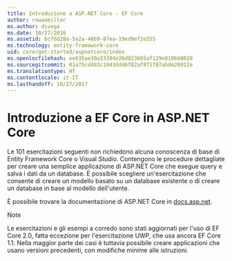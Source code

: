```yaml
---
title: Introduzione a ASP.NET Core - EF Core
author: rowanmiller
ms.author: divega
ms.date: 10/27/2016
ms.assetid: bcf6d28a-5a2a-40b9-87ea-19ed9ef2e555
ms.technology: entity-framework-core
uid: core/get-started/aspnetcore/index
ms.openlocfilehash: ee835ae30a33384e26d823605af129e810660028
ms.sourcegitcommit: 01a75cd483c1943ddd6f82af971f07abde20912e
ms.translationtype: HT
ms.contentlocale: it-IT
ms.lasthandoff: 10/27/2017
---
```

# <a name="getting-started-with-ef-core-on-aspnet-core"></a>Introduzione a EF Core in ASP.NET Core

Le 101 esercitazioni seguenti non richiedono alcuna conoscenza di base di Entity Framework Core o Visual Studio. Contengono le procedure dettagliate per creare una semplice applicazione di ASP.NET Core che esegue query e salva i dati da un database. È possibile scegliere un'esercitazione che consente di creare un modello basato su un database esistente o di creare un database in base al modello dell'utente.

È possibile trovare la documentazione di ASP.NET Core in [docs.asp.net](https://docs.asp.net).

> [!NOTE]  
> Le esercitazioni e gli esempi a corredo sono stati aggiornati per l'uso di EF Core 2.0, fatta eccezione per l'esercitazione UWP, che usa ancora EF Core 1.1. Nella maggior parte dei casi è tuttavia possibile creare applicazioni che usano versioni precedenti, con modifiche minime alle istruzioni.
